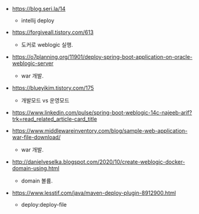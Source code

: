 * https://blog.seri.la/14
  * intellij deploy
* https://forgiveall.tistory.com/613
  * 도커로 weblogic 실행.
* https://o7planning.org/11901/deploy-spring-boot-application-on-oracle-weblogic-server
  * war 개발.
* https://blueyikim.tistory.com/175
  * 개발모드 vs 운영모드
* https://www.linkedin.com/pulse/spring-boot-weblogic-14c-najeeb-arif?trk=read_related_article-card_title
* https://www.middlewareinventory.com/blog/sample-web-application-war-file-download/
  * war 개발.

* http://danielveselka.blogspot.com/2020/10/create-weblogic-docker-domain-using.html
  * domain 볼륨.
* https://www.lesstif.com/java/maven-deploy-plugin-8912900.html
  * deploy:deploy-file
